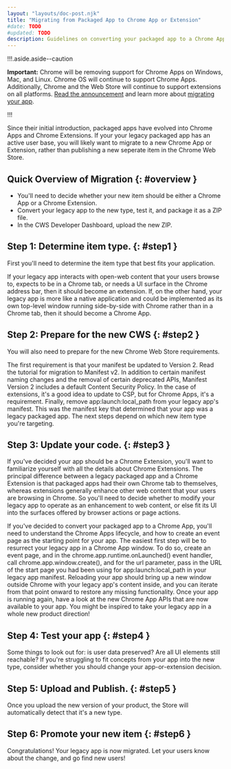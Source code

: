```yaml
---
layout: "layouts/doc-post.njk"
title: "Migrating from Packaged App to Chrome App or Extension"
#date: TODO
#updated: TODO
description: Guidelines on converting your packaged app to a Chrome App or Extension.
---
```


!!!.aside.aside--caution

**Important:** Chrome will be removing support for Chrome Apps on Windows, Mac, and Linux. Chrome OS
will continue to support Chrome Apps. Additionally, Chrome and the Web Store will continue to
support extensions on all platforms. [Read the announcement][1] and learn more about [migrating your
app][2].

!!!

Since their initial introduction, packaged apps have evolved into Chrome Apps and Chrome Extensions.
If your your legacy packaged app has an active user base, you will likely want to migrate to a new
Chrome App or Extension, rather than publishing a new seperate item in the Chrome Web Store.

## Quick Overview of Migration {: #overview }

- You'll need to decide whether your new item should be either a Chrome App or a Chrome Extension.
- Convert your legacy app to the new type, test it, and package it as a ZIP file.
- In the CWS Developer Dashboard, upload the new ZIP.

## Step 1: Determine item type. {: #step1 }

First you'll need to determine the item type that best fits your application.

If your legacy app interacts with open-web content that your users browse to, expects to be in a
Chrome tab, or needs a UI surface in the Chrome address bar, then it should become an extension. If,
on the other hand, your legacy app is more like a native application and could be implemented as its
own top-level window running side-by-side with Chrome rather than in a Chrome tab, then it should
become a Chrome App.

## Step 2: Prepare for the new CWS {: #step2 }

You will also need to prepare for the new Chrome Web Store requirements.

The first requirement is that your manifest be updated to Version 2. Read the tutorial for migration
to Manifest v2. In addition to certain manifest naming changes and the removal of certain deprecated
APIs, Manifest Version 2 includes a default Content Security Policy. In the case of extensions, it's
a good idea to update to CSP, but for Chrome Apps, it's a requirement. Finally, remove
app:launch:local_path from your legacy app's manifest. This was the manifest key that determined
that your app was a legacy packaged app. The next steps depend on which new item type you're
targeting.

## Step 3: Update your code. {: #step3 }

If you've decided your app should be a Chrome Extension, you'll want to familiarize yourself with
all the details about Chrome Extensions. The principal difference between a legacy packaged app and
a Chrome Extension is that packaged apps had their own Chrome tab to themselves, whereas extensions
generally enhance other web content that your users are browsing in Chrome. So you'll need to decide
whether to modify your legacy app to operate as an enhancement to web content, or else fit its UI
into the surfaces offered by browser actions or page actions.

If you've decided to convert your packaged app to a Chrome App, you'll need to understand the Chrome
Apps lifecycle, and how to create an event page as the starting point for your app. The easiest
first step will be to resurrect your legacy app in a Chrome App window. To do so, create an event
page, and in the chrome.app.runtime.onLaunched() event handler, call chrome.app.window.create(), and
for the url parameter, pass in the URL of the start page you had been using for
app:launch:local_path in your legacy app manifest. Reloading your app should bring up a new window
outside Chrome with your legacy app's content inside, and you can iterate from that point onward to
restore any missing functionality. Once your app is running again, have a look at the new Chrome App
APIs that are now available to your app. You might be inspired to take your legacy app in a whole
new product direction!

## Step 4: Test your app {: #step4 }

Some things to look out for: is user data preserved? Are all UI elements still reachable? If you're
struggling to fit concepts from your app into the new type, consider whether you should change your
app-or-extension decision.

## Step 5: Upload and Publish. {: #step5 }

Once you upload the new version of your product, the Store will automatically detect that it's a new
type.

## Step 6: Promote your new item {: #step6 }

Congratulations! Your legacy app is now migrated. Let your users know about the change, and go find
new users!

[1]: http://blog.chromium.org/2016/08/from-chrome-apps-to-web.html
[2]: https://developer.chrome.com/apps/migration

